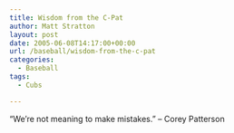 ```yaml
---
title: Wisdom from the C-Pat
author: Matt Stratton
layout: post
date: 2005-06-08T14:17:00+00:00
url: /baseball/wisdom-from-the-c-pat
categories:
  - Baseball
tags:
  - Cubs

---
```

&#8220;We&#8217;re not meaning to make mistakes.&#8221; &#8211; Corey Patterson